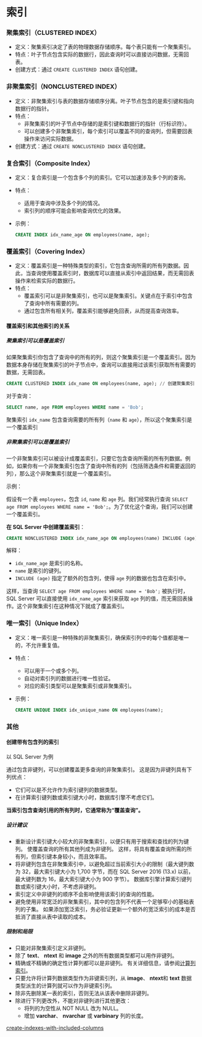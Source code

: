 # 索引

### **聚集索引（CLUSTERED INDEX）**

- 定义：聚集索引决定了表的物理数据存储顺序。每个表只能有一个聚集索引。
- 特点：叶子节点包含实际的数据行，因此查询时可以直接访问数据，无需回表。
- 创建方式：通过 `CREATE CLUSTERED INDEX` 语句创建。

### **非聚集索引（NONCLUSTERED INDEX）**

- 定义：非聚集索引与表的数据存储顺序分离。叶子节点包含的是索引键和指向数据行的指针。
- 特点：
  - 非聚集索引的叶子节点中存储的是索引键和数据行的指针（行标识符）。
  - 可以创建多个非聚集索引，每个索引可以覆盖不同的查询列，但需要回表操作来访问实际数据。
- 创建方式：通过 `CREATE NONCLUSTERED INDEX` 语句创建。

### **复合索引（Composite Index）**

- 定义：复合索引是一个包含多个列的索引。它可以加速涉及多个列的查询。

- 特点：

  - 适用于查询中涉及多个列的情况。
  - 索引列的顺序可能会影响查询优化的效果。

- 示例：

  ```sql
  CREATE INDEX idx_name_age ON employees(name, age);
  ```

### **覆盖索引（Covering Index）**

- 定义：覆盖索引是一种特殊类型的索引，它包含查询所需的所有列数据。因此，当查询使用覆盖索引时，数据库可以直接从索引中返回结果，而无需回表操作来检索实际的数据行。
- 特点：
  - 覆盖索引可以是非聚集索引，也可以是聚集索引。关键点在于索引中包含了查询中所有需要的列。
  - 通过包含所有相关列，覆盖索引能够避免回表，从而提高查询效率。

#### **覆盖索引和其他索引的关系**

##### **聚集索引可以是覆盖索引**

如果聚集索引你包含了查询中的所有的列，则这个聚集索引是一个覆盖索引。因为数据本身存储在聚集索引的叶子节点中，查询可以直接用过该索引获取所有需要的数据，无需回表。

```sql
CREATE CLUSTERED INDEX idx_name ON employees(name, age); // 创建聚集索引
```

对于查询：

```sql
SELECT name, age FROM employees WHERE name = 'Bob';
```

聚集索引 `idx_name` 包含查询需要的所有列（`name` 和 `age`），所以这个聚集索引是一个覆盖索引

##### **非聚集索引可以是覆盖索引**

一个非聚集索引可以被设计成覆盖索引，只要它包含查询所需的所有列数据。例如，如果你有一个非聚集索引包含了查询中所有的列（包括筛选条件和需要返回的列），那么这个非聚集索引就是一个覆盖索引。

示例：

假设有一个表 `employees`，包含 `id`, `name` 和 `age` 列。我们经常执行查询 `SELECT age FROM employees WHERE name = 'Bob';`。为了优化这个查询，我们可以创建一个覆盖索引。

**在 SQL Server 中创建覆盖索引**：

```sql
CREATE NONCLUSTERED INDEX idx_name_age ON employees(name) INCLUDE (age);
```

解释：

- `idx_name_age` 是索引的名称。
- `name` 是索引的键列。
- `INCLUDE (age)` 指定了额外的包含列，使得 `age` 列的数据也包含在索引中。

这样，当查询 `SELECT age FROM employees WHERE name = 'Bob';` 被执行时，SQL Server 可以直接使用 `idx_name_age` 索引来获取 `age` 列的值，而无需回表操作。这个非聚集索引在这种情况下就成了覆盖索引。

### **唯一索引（Unique Index）**

- 定义：唯一索引是一种特殊的非聚集索引，确保索引列中的每个值都是唯一的，不允许重复值。

- 特点：

  - 可以用于一个或多个列。
  - 自动对索引列的数据进行唯一性验证。
  - 对应的索引类型可以是聚集索引或非聚集索引。

- 示例：

  ```sql
  CREATE UNIQUE INDEX idx_unique_name ON employees(name);
  ```

### 其他

#### **创建带有包含列的索引**

以 SQL Server 为例

 通过包含非键列，可以创建覆盖更多查询的非聚集索引。 这是因为非键列具有下列优点：

- 它们可以是不允许作为索引键列的数据类型。
- 在计算索引键列数或索引键大小时，数据库引擎不考虑它们。

**当索引包含查询引用的所有列时，它通常称为“覆盖查询”。**

##### 设计建议

- 重新设计索引键大小较大的非聚集索引，以便只有用于搜索和查找的列为键列。 使覆盖查询的所有其他列成为非键列。 这样，将具有覆盖查询所需的所有列，但索引键本身较小，而且效率高。
- 将非键列包含在非聚集索引中，以避免超过当前索引大小的限制（最大键列数为 32，最大索引键大小为 1,700 字节，而在 SQL Server 2016 (13.x) 以前，最大键列数为 16，最大索引键大小为 900 字节）。 数据库引擎计算索引键列数或索引键大小时，不考虑非键列。
- 索引定义中非键列的顺序不会影响使用该索引的查询的性能。
- 避免使用非常宽泛的非聚集索引，其中的包含列不代表一个足够窄小的基础表列的子集。 如果添加宽泛索引，务必验证更新一个额外的宽泛索引的成本是否抵消了直接从表中读取的成本。

##### 限制和局限

- 只能对非聚集索引定义非键列。
- 除了 **text**、 **ntext** 和 **image** 之外的所有数据类型都可以用作非键列。
- 精确或不精确的确定性计算列都可以是非键列。 有关详细信息，请参阅[计算列索引](https://learn.microsoft.com/zh-cn/sql/relational-databases/indexes/indexes-on-computed-columns?view=sql-server-ver16)。
- 只要允许将计算列数据类型作为非键索引列，从 **image**、 **ntext**和 **text** 数据类型派生的计算列就可以作为非键索引列。
- 除非先删除某一表的索引，否则无法从该表中删除非键列。
- 除进行下列更改外，不能对非键列进行其他更改：
  - 将列的为空性从 NOT NULL 改为 NULL。
  - 增加 **varchar**、 **nvarchar** 或 **varbinary** 列的长度。

[create-indexes-with-included-columns](https://learn.microsoft.com/zh-cn/sql/relational-databases/indexes/create-indexes-with-included-columns?view=sql-server-ver16)